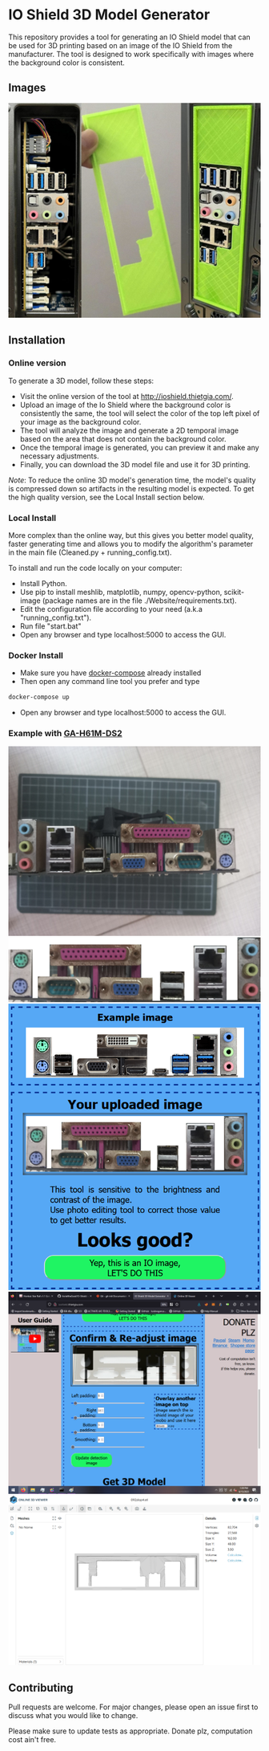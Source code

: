 # IO Shield 3D Model Generator

This repository provides a tool for generating an IO Shield model that can be used for 3D printing based on an image of the IO Shield from the manufacturer.
The tool is designed to work specifically with images where the background color is consistent.

## Images
![](/img/Real_Life.jpg "Real life image")

## Installation

### Online version
To generate a 3D model, follow these steps:

- Visit the online version of the tool at http://ioshield.thietgia.com/.
- Upload an image of the Io Shield where the background color is consistently the same, the tool will select the color of the top left pixel of your image as the background color.
- The tool will analyze the image and generate a 2D temporal image based on the area that does not contain the background color.
- Once the temporal image is generated, you can preview it and make any necessary adjustments.
- Finally, you can download the 3D model file and use it for 3D printing.

*Note*: To reduce the online 3D model's generation time, the model's quality is compressed down so artifacts in the resulting model is expected. To get the high quality version, see the Local Install section below.
### Local Install

More complex than the online way, but this gives you better model quality, faster generating time and allows you to modify the algorithm's parameter in the main file (Cleaned.py + running_config.txt).

To install and run the code locally on your computer:
- Install Python.
- Use pip to install meshlib, matplotlib, numpy, opencv-python, scikit-image (package names are in the file ./Website/requirements.txt).
- Edit the configuration file according to your need (a.k.a "running_config.txt").
- Run file "start.bat"
- Open any browser and type localhost:5000 to access the GUI.

### Docker Install

- Make sure you have [docker-compose](https://docs.docker.com/compose/) already installed
- Then open any command line tool you prefer and type

```bash
docker-compose up
```

- Open any browser and type localhost:5000 to access the GUI.


### Example with [GA-H61M-DS2](https://www.gigabyte.com/vn/Motherboard/GA-H61M-DS2-rev-50#ov)
![](/img/original.jpg "Original motherboard")
![](/img/cutting.jpg "Cutted the IO")
![](/img/upload.png "Upload the image")
![](/img/adjust.png "Adjusting the image")
![](/img/result_raw.png "Result without any refinement")

## Contributing

Pull requests are welcome. For major changes, please open an issue first
to discuss what you would like to change.

Please make sure to update tests as appropriate.
Donate plz, computation cost ain't free.
